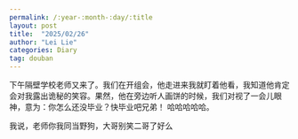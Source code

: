 ```yaml
---
permalink: /:year-:month-:day/:title
layout: post
title:  "2025/02/26"
author: "Lei Lie"
categories: Diary
tag: douban
---
```


下午隔壁学校老师又来了。我们在开组会，他走进来我就盯着他看，我知道他肯定会对我露出诡秘的笑容。果然，他在旁边听人画饼的时候，我们对视了一会儿眼神，意为：你怎么还没毕业？快毕业吧兄弟！ 哈哈哈哈哈。

我说，老师你我同当野狗，大哥别笑二哥了好么

